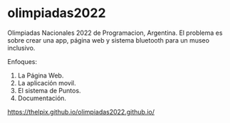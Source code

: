 # olimpiadas2022
Olimpiadas Nacionales 2022 de Programacion, Argentina. 
El problema es sobre crear una app, página web y sistema bluetooth para un museo inclusivo.


Enfoques:

1. La Página Web.
2. La aplicación movil.
3. El sistema de Puntos.
4. Documentación.

https://thelpix.github.io/olimpiadas2022.github.io/
